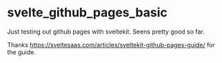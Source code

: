 # svelte_github_pages_basic

Just testing out github pages with sveltekit. Seens pretty good so far.

Thanks <https://sveltesaas.com/articles/sveltekit-github-pages-guide/> for the guide.
